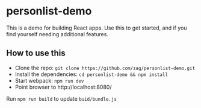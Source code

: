 # personlist-demo

This is a demo for building React apps. Use this to get started, and if you find yourself needing additional features.

## How to use this

  * Clone the repo: `git clone https://github.com/zag/personlist-demo.git`
  * Install the dependencies: `cd personlist-demo && npm install`
  * Start webpack: `npm run dev`
  * Point browser to http://localhost:8080/

Run `npm run build` to update `buid/bundle.js`

